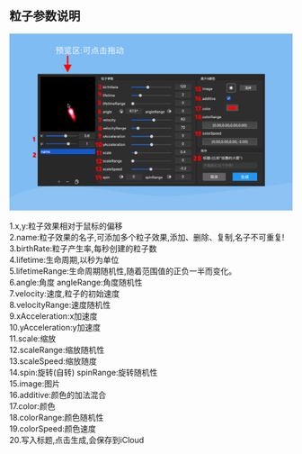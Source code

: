  ## 粒子参数说明
![](./particle-parameters.png)   

1.x,y:粒子效果相对于鼠标的偏移    
2.name:粒子效果的名子,可添加多个粒子效果,添加、删除、复制,名子不可重复!   
3.birthRate:粒子产生率,每秒创建的粒子数   
4.lifetime:生命周期,以秒为单位   
5.lifetimeRange:生命周期随机性,随着范围值的正负一半而变化。   
6.angle:角度   angleRange:角度随机性   
7.velocity:速度,粒子的初始速度   
8.velocityRange:速度随机性   
9.xAcceleration:x加速度   
10.yAcceleration:y加速度   
11.scale:缩放   
12.scaleRange:缩放随机性   
13.scaleSpeed:缩放随度   
14.spin:旋转(自转)   spinRange:旋转随机性   
15.image:图片   
16.additive:颜色的加法混合   
17.color:颜色   
18.colorRange:颜色随机性   
19.colorSpeed:颜色速度   
20.写入标题,点击生成,会保存到iCloud   
